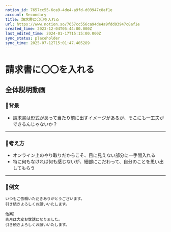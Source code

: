 ```yaml
---
notion_id: 7657cc55-6ca9-4de4-a9fd-d03947c8af1e
account: Secondary
title: 請求書に〇〇を入れる
url: https://www.notion.so/7657cc556ca94de4a9fdd03947c8af1e
created_time: 2023-12-04T05:44:00.000Z
last_edited_time: 2024-01-17T15:15:00.000Z
sync_status: placeholder
sync_time: 2025-07-12T15:01:47.405289
---
```

# 請求書に〇〇を入れる

全体説明動画
---
### 🔹背景
- 請求書は形式があって当たり前に出すイメージがあるが、そこにも一工夫ができるんじゃないか？
---
### 🔹考え方
- オンライン上のやり取りだからこそ、目に見えない部分に一手間入れる
- 特に何もなければ何も感じないが、細部にこだわって、自分のことを思い出してもらう
---
### 🔹例文
```plain text
いつもご依頼いただきありがとうございます。
引き続きよろしくお願いいたします。

他案）
先月は大変お世話になりました。
引き続きよろしくお願いいたします。
```